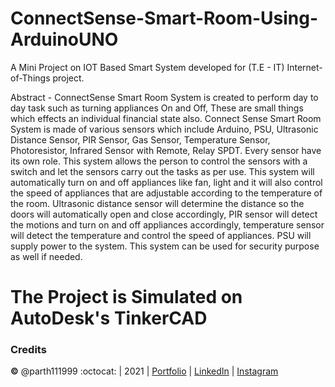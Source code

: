 # ConnectSense-Smart-Room-Using-ArduinoUNO

A Mini Project on IOT Based Smart System developed for (T.E - IT) Internet-of-Things project.

Abstract -
ConnectSense Smart Room System is created to perform day to day task such as turning appliances On and Off, These are small things which effects an individual financial state also. Connect Sense Smart Room System is made of various sensors which include Arduino, PSU, Ultrasonic Distance Sensor, PIR Sensor, Gas Sensor, Temperature Sensor, Photoresistor, Infrared Sensor with Remote, Relay SPDT. Every sensor have its own role. This system allows the person to control the sensors with a switch and let the sensors carry out the tasks as per use. This system will automatically turn on and off appliances like fan, light and it will also control the speed of appliances that are adjustable according to the temperature of the room. Ultrasonic distance sensor will determine the distance so the doors will automatically open and close accordingly, PIR sensor will detect the motions and turn on and off appliances accordingly, temperature sensor will detect the temperature and control the speed of appliances. PSU will supply power to the system. This system can be used for security purpose as well if needed.

# The Project is Simulated on AutoDesk's TinkerCAD


### Credits
**©** @parth111999 :octocat: | 2021 | [Portfolio](https://main.dlc0ul4lwlitz.amplifyapp.com/) | [LinkedIn](https://www.linkedin.com/in/parth-shah-42060b169/) | [Instagram](https://www.instagram.com/parth111999)
